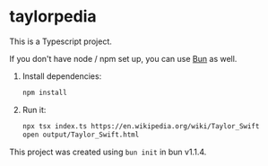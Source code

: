 # taylorpedia

This is a Typescript project. 

If you don't have node / npm set up, you can use [Bun](https://bun.sh) as well.

1. Install dependencies:
    ```bash
    npm install
    ```

1. Run it:
    ```bash
    npx tsx index.ts https://en.wikipedia.org/wiki/Taylor_Swift
    open output/Taylor_Swift.html
    ```

This project was created using `bun init` in bun v1.1.4. 
